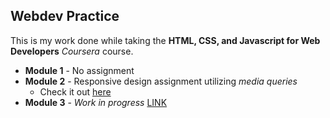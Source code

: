 ## Webdev Practice

This is my work done while taking the **HTML, CSS, and Javascript for Web Developers** _Coursera_ course.

* **Module 1** - No assignment
* **Module 2** - Responsive design assignment utilizing _media queries_
  * Check it out [here](http://jorypestorious.com/webdev-practice/module2/)
* **Module 3** - _Work in progress_ [LINK](http://jorypestorious.com/webdev-practice/module3/)
